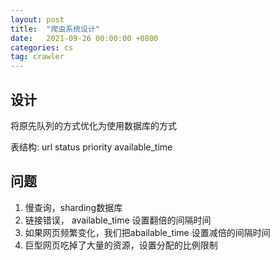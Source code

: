 ```yaml
---
layout: post
title:  "爬虫系统设计"
date:   2021-09-26 00:00:00 +0800
categories: cs
tag: crawler
---
```


## 设计

将原先队列的方式优化为使用数据库的方式

表结构:
url
status
priority
available_time

## 问题

1. 慢查询，sharding数据库
2. 链接错误， available_time 设置翻倍的间隔时间
3. 如果网页频繁变化，我们把abailable_time 设置减倍的间隔时间
4. 巨型网页吃掉了大量的资源，设置分配的比例限制
